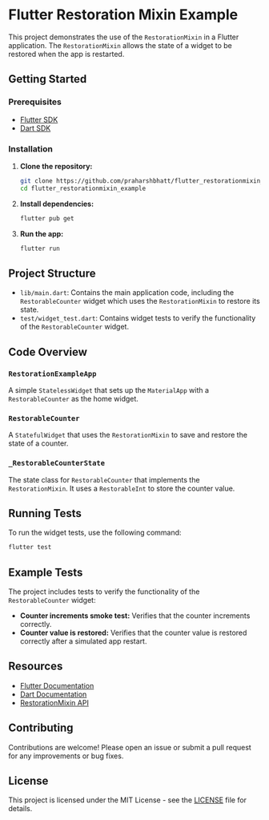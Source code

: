 # Flutter Restoration Mixin Example

This project demonstrates the use of the `RestorationMixin` in a Flutter application.
The `RestorationMixin` allows the state of a widget to be restored when the app is restarted.

## Getting Started

### Prerequisites

- [Flutter SDK](https://flutter.dev/docs/get-started/install)
- [Dart SDK](https://dart.dev/get-dart)

### Installation

1. **Clone the repository:**

    ```sh
    git clone https://github.com/praharshbhatt/flutter_restorationmixin_example.git
    cd flutter_restorationmixin_example
    ```

2. **Install dependencies:**

    ```sh
    flutter pub get
    ```

3. **Run the app:**

    ```sh
    flutter run
    ```

## Project Structure

- `lib/main.dart`: Contains the main application code, including the `RestorableCounter` widget
  which uses the `RestorationMixin` to restore its state.
- `test/widget_test.dart`: Contains widget tests to verify the functionality of
  the `RestorableCounter` widget.

## Code Overview

### `RestorationExampleApp`

A simple `StatelessWidget` that sets up the `MaterialApp` with a `RestorableCounter` as the home
widget.

### `RestorableCounter`

A `StatefulWidget` that uses the `RestorationMixin` to save and restore the state of a counter.

### `_RestorableCounterState`

The state class for `RestorableCounter` that implements the `RestorationMixin`. It uses
a `RestorableInt` to store the counter value.

## Running Tests

To run the widget tests, use the following command:

```sh
flutter test
```

## Example Tests

The project includes tests to verify the functionality of the `RestorableCounter` widget:

- **Counter increments smoke test:** Verifies that the counter increments correctly.
- **Counter value is restored:** Verifies that the counter value is restored correctly after a
  simulated app restart.

## Resources

- [Flutter Documentation](https://flutter.dev/docs)
- [Dart Documentation](https://dart.dev/guides)
- [RestorationMixin API](https://api.flutter.dev/flutter/widgets/RestorationMixin-class.html)

## Contributing

Contributions are welcome! Please open an issue or submit a pull request for any improvements or bug
fixes.

## License
This project is licensed under the MIT License - see the [LICENSE](LICENSE) file for details.